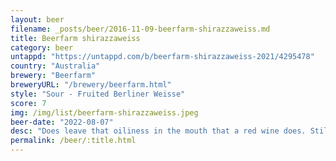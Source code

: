 ```yaml
---
layout: beer
filename: _posts/beer/2016-11-09-beerfarm-shirazzaweiss.md
title: Beerfarm shirazzaweiss
category: beer
untappd: "https://untappd.com/b/beerfarm-shirazzaweiss-2021/4295478"
country: "Australia"
brewery: "Beerfarm"
breweryURL: "/brewery/beerfarm.html"
style: "Sour - Fruited Berliner Weisse"
score: 7
img: /img/list/beerfarm-shirazzaweiss.jpeg
beer-date: "2022-08-07"
desc: "Does leave that oiliness in the mouth that a red wine does. Still pretty decent"
permalink: /beer/:title.html
---
```


